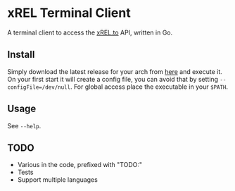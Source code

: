 # xREL Terminal Client

A terminal client to access the [xREL.to](http://xrel.to) API, written in Go.

## Install

Simply download the latest release for your arch from [here](https://github.com/hashworks/xRELTerminalClient/releases/latest) and execute it.
On your first start it will create a config file, you can avoid that by setting `--configFile=/dev/null`.
For global access place the executable in your `$PATH`.

## Usage

See `--help`.

## TODO

* Various in the code, prefixed with "TODO:"
* Tests
* Support multiple languages
